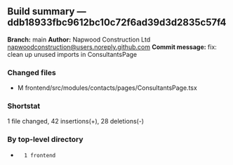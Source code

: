## Build summary — ddb18933fbc9612bc10c72f6ad39d3d2835c57f4

**Branch:** main **Author:** Napwood Construction Ltd <napwoodconstruction@users.noreply.github.com>
**Commit message:** fix: clean up unused imports in ConsultantsPage

### Changed files

- M frontend/src/modules/contacts/pages/ConsultantsPage.tsx

### Shortstat

1 file changed, 42 insertions(+), 28 deletions(-)

### By top-level directory

-       1 frontend
